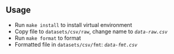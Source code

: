 ## Usage

- Run `make install` to install virtual environment
- Copy file to `datasets/csv/raw`, change name to *`data-raw.csv`*
- Run `make format` to format
- Formatted file in `datasets/csv/fmt`: *`data-fmt.csv`*
